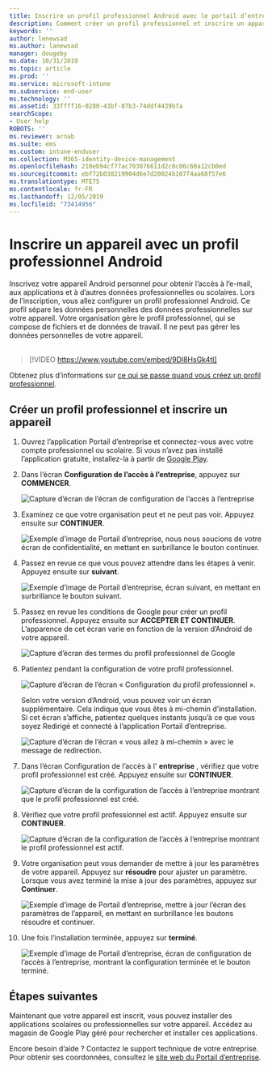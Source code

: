 ```yaml
---
title: Inscrire un profil professionnel Android avec le portail d’entreprise Intune | Microsoft Docs
description: Comment créer un profil professionnel et inscrire un appareil avec Portail d’entreprise Intune.
keywords: ''
author: lenewsad
ms.author: lanewsad
manager: dougeby
ms.date: 10/31/2019
ms.topic: article
ms.prod: ''
ms.service: microsoft-intune
ms.subservice: end-user
ms.technology: ''
ms.assetid: 33ffff16-0280-43bf-87b3-74ddf4439bfa
searchScope:
- User help
ROBOTS: ''
ms.reviewer: arnab
ms.suite: ems
ms.custom: intune-enduser
ms.collection: M365-identity-device-management
ms.openlocfilehash: 210eb94cf77ac703076611d2c0c06c60a12cb0ed
ms.sourcegitcommit: ebf72b038219904d6e7d20024b107f4aa68f57e6
ms.translationtype: MTE75
ms.contentlocale: fr-FR
ms.lasthandoff: 12/05/2019
ms.locfileid: "73414956"
---
```

# <a name="enroll-device-with-android-work-profile"></a>Inscrire un appareil avec un profil professionnel Android

Inscrivez votre appareil Android personnel pour obtenir l’accès à l’e-mail, aux applications et à d’autres données professionnelles ou scolaires. Lors de l’inscription, vous allez configurer un profil professionnel Android. Ce profil sépare les données personnelles des données professionnelles sur votre appareil. Votre organisation gère le profil professionnel, qui se compose de fichiers et de données de travail. Il ne peut pas gérer les données personnelles de votre appareil.  
</br>
> [!VIDEO https://www.youtube.com/embed/9Dl8HsGk4tI]

Obtenez plus d’informations sur [ce qui se passe quand vous créez un profil professionnel](what-happens-when-you-create-a-work-profile-android.md).

## <a name="create-work-profile-and-enroll-device"></a>Créer un profil professionnel et inscrire un appareil

1. Ouvrez l’application Portail d’entreprise et connectez-vous avec votre compte professionnel ou scolaire. Si vous n’avez pas installé l’application gratuite, installez-la à partir de [Google Play](https://play.google.com/store/apps/details?id=com.microsoft.windowsintune.companyportal).  

2. Dans l’écran **Configuration de l’accès à l’entreprise**, appuyez sur **COMMENCER**.  

    ![Capture d’écran de l’écran de configuration de l’accès à l’entreprise](./media/access-setup-work-profile-1911.png)  

3. Examinez ce que votre organisation peut et ne peut pas voir. Appuyez ensuite sur **CONTINUER**. 

    ![Exemple d’image de Portail d’entreprise, nous nous soucions de votre écran de confidentialité, en mettant en surbrillance le bouton continuer.](./media/android-privacy-screen-1911.png)  
4. Passez en revue ce que vous pouvez attendre dans les étapes à venir. Appuyez ensuite sur **suivant**.  

    ![Exemple d’image de Portail d’entreprise, écran suivant, en mettant en surbrillance le bouton suivant.](./media/android-wp-04-1908.png)  

5. Passez en revue les conditions de Google pour créer un profil professionnel. Appuyez ensuite sur **ACCEPTER ET CONTINUER**. L’apparence de cet écran varie en fonction de la version d’Android de votre appareil. 

    ![Capture d’écran des termes du profil professionnel de Google](./media/android-wp-05-1908.png)  

6. Patientez pendant la configuration de votre profil professionnel.  

    ![Capture d’écran de l’écran « Configuration du profil professionnel ».](./media/android-wp-05a-1908.png)  

   Selon votre version d’Android, vous pouvez voir un écran supplémentaire. Cela indique que vous êtes à mi-chemin d’installation. Si cet écran s’affiche, patientez quelques instants jusqu’à ce que vous soyez Redirigé et connecté à l’application Portail d’entreprise.  

    ![Capture d’écran de l’écran « vous allez à mi-chemin » avec le message de redirection.](./media/android-wp-05b-1908.png)  

7. Dans l’écran Configuration de l’accès à l' **entreprise** , vérifiez que votre profil professionnel est créé. Appuyez ensuite sur **CONTINUER**.  

    ![Capture d’écran de la configuration de l’accès à l’entreprise montrant que le profil professionnel est créé.](./media/work-profile-complete-1911.png)  

8. Vérifiez que votre profil professionnel est actif. Appuyez ensuite sur **CONTINUER**. 

    ![Capture d’écran de la configuration de l’accès à l’entreprise montrant le profil professionnel est actif.](./media/work-profile-active-1911.png)  

9. Votre organisation peut vous demander de mettre à jour les paramètres de votre appareil. Appuyez sur **résoudre** pour ajuster un paramètre. Lorsque vous avez terminé la mise à jour des paramètres, appuyez sur **Continuer**.    

    ![Exemple d’image de Portail d’entreprise, mettre à jour l’écran des paramètres de l’appareil, en mettant en surbrillance les boutons résoudre et continuer.](./media/resolve-settings-1911.png) 


10. Une fois l’installation terminée, appuyez sur **terminé**.  

    ![Exemple d’image de Portail d’entreprise, écran de configuration de l’accès à l’entreprise, montrant la configuration terminée et le bouton terminé.](./media/work-profile-done-1911.png)  


## <a name="next-steps"></a>Étapes suivantes  

Maintenant que votre appareil est inscrit, vous pouvez installer des applications scolaires ou professionnelles sur votre appareil. Accédez au magasin de Google Play géré pour rechercher et installer ces applications. 

Encore besoin d’aide ? Contactez le support technique de votre entreprise. Pour obtenir ses coordonnées, consultez le [site web du Portail d’entreprise](https://go.microsoft.com/fwlink/?linkid=2010980).
